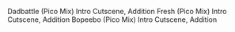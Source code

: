 Dadbattle (Pico Mix) Intro Cutscene, Addition
Fresh (Pico Mix) Intro Cutscene, Addition
Bopeebo (Pico Mix) Intro Cutscene, Addition